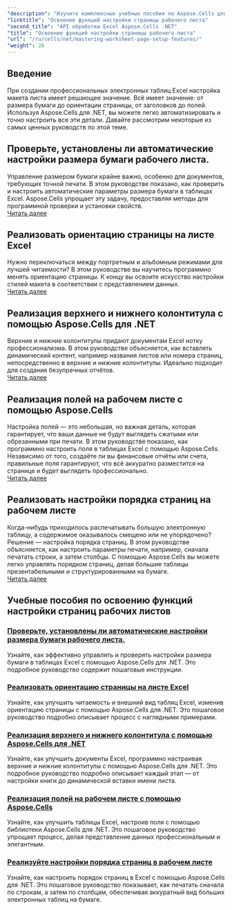 ```yaml
---
"description": "Изучите комплексные учебные пособия по Aspose.Cells для .NET, включая управление параметрами страницы листа, такими как размер бумаги, ориентация, заголовки, поля и многое другое."
"linktitle": "Освоение функций настройки страницы рабочего листа"
"second_title": "API обработки Excel Aspose.Cells .NET"
"title": "Освоение функций настройки страницы рабочего листа"
"url": "/ru/cells/net/mastering-worksheet-page-setup-features/"
"weight": 26
---
```


## Введение

При создании профессиональных электронных таблиц Excel настройка макета листа имеет решающее значение. Всё имеет значение: от размера бумаги до ориентации страницы, от заголовков до полей. Используя Aspose.Cells для .NET, вы можете легко автоматизировать и точно настроить все эти детали. Давайте рассмотрим некоторые из самых ценных руководств по этой теме.

## Проверьте, установлены ли автоматические настройки размера бумаги рабочего листа.  
Управление размером бумаги крайне важно, особенно для документов, требующих точной печати. В этом руководстве показано, как проверить и настроить автоматические параметры размера бумаги в таблицах Excel. Aspose.Cells упрощает эту задачу, предоставляя методы для программной проверки и установки свойств.  
[Читать далее](./check-if-paper-size-settings/)

## Реализовать ориентацию страницы на листе Excel  
Нужно переключаться между портретным и альбомным режимами для лучшей читаемости? В этом руководстве вы научитесь программно менять ориентацию страницы. К концу вы освоите искусство настройки стилей макета в соответствии с представлением данных.  
[Читать далее](./implement-page-orientation-in-excel-worksheet/)

## Реализация верхнего и нижнего колонтитула с помощью Aspose.Cells для .NET  
Верхние и нижние колонтитулы придают документам Excel нотку профессионализма. В этом руководстве объясняется, как вставлять динамический контент, например названия листов или номера страниц, непосредственно в верхние и нижние колонтитулы. Идеально подходит для создания безупречных отчётов.  
[Читать далее](./implement-header-footer/)

## Реализация полей на рабочем листе с помощью Aspose.Cells  

Настройка полей — это небольшая, но важная деталь, которая гарантирует, что ваши данные не будут выглядеть сжатыми или обрезанными при печати. В этом руководстве показано, как программно настроить поля в таблицах Excel с помощью Aspose.Cells. Независимо от того, создаёте ли вы финансовые отчёты или счета, правильные поля гарантируют, что всё аккуратно разместится на странице и будет выглядеть профессионально.  
[Читать далее](./implement-margins-in-worksheet/)

## Реализовать настройки порядка страниц на рабочем листе  

Когда-нибудь приходилось распечатывать большую электронную таблицу, а содержимое оказывалось смещено или не упорядочено? Решение — настройка порядка страниц. В этом руководстве объясняется, как настроить параметры печати, например, сначала печатать строки, а затем столбцы. С помощью Aspose.Cells вы можете легко управлять порядком страниц, делая большие таблицы презентабельными и структурированными на бумаге.  
[Читать далее](./implement-page-order-settings/)


## Учебные пособия по освоению функций настройки страниц рабочих листов
### [Проверьте, установлены ли автоматические настройки размера бумаги рабочего листа.](./check-if-paper-size-settings/)
Узнайте, как эффективно управлять и проверять настройки размера бумаги в таблицах Excel с помощью Aspose.Cells для .NET. Это подробное руководство содержит пошаговые инструкции.
### [Реализовать ориентацию страницы на листе Excel](./implement-page-orientation-in-excel-worksheet/)
Узнайте, как улучшить читаемость и внешний вид таблиц Excel, изменив ориентацию страницы с помощью Aspose.Cells для .NET. Это пошаговое руководство подробно описывает процесс с наглядными примерами.
### [Реализация верхнего и нижнего колонтитула с помощью Aspose.Cells для .NET](./implement-header-footer/)
Узнайте, как улучшить документы Excel, программно настраивая верхние и нижние колонтитулы с помощью Aspose.Cells для .NET. Это подробное руководство подробно описывает каждый этап — от настройки книги до динамической вставки имени листа.
### [Реализация полей на рабочем листе с помощью Aspose.Cells](./implement-margins-in-worksheet/)
Узнайте, как улучшить таблицы Excel, настроив поля с помощью библиотеки Aspose.Cells для .NET. Это пошаговое руководство упрощает процесс, делая представление данных профессиональным и элегантным.
### [Реализуйте настройки порядка страниц в рабочем листе](./implement-page-order-settings/)
Узнайте, как настроить порядок страниц в Excel с помощью Aspose.Cells для .NET. Это пошаговое руководство показывает, как печатать сначала по строкам, а затем по столбцам, обеспечивая аккуратный вид больших электронных таблиц на бумаге.